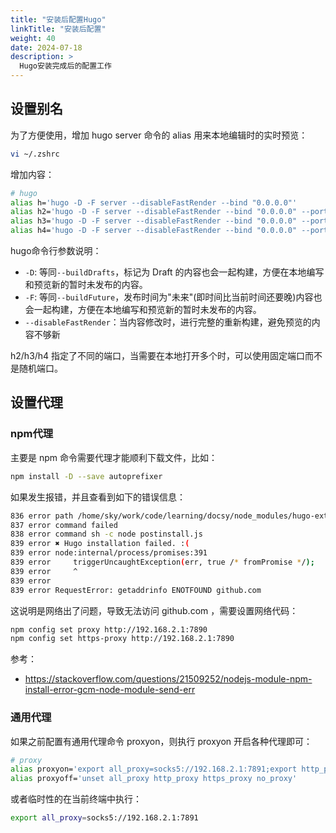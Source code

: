```yaml
---
title: "安装后配置Hugo"
linkTitle: "安装后配置"
weight: 40
date: 2024-07-18
description: >
  Hugo安装完成后的配置工作
---
```


## 设置别名

为了方便使用，增加 hugo server 命令的 alias 用来本地编辑时的实时预览： 

```bash
vi ~/.zshrc
```

增加内容：

```bash
# hugo
alias h='hugo -D -F server --disableFastRender --bind "0.0.0.0"'
alias h2='hugo -D -F server --disableFastRender --bind "0.0.0.0" --port 2323'
alias h3='hugo -D -F server --disableFastRender --bind "0.0.0.0" --port 3333'
alias h4='hugo -D -F server --disableFastRender --bind "0.0.0.0" --port 4343'
```

hugo命令行参数说明：

- `-D`:  等同`--buildDrafts`，标记为 Draft 的内容也会一起构建，方便在本地编写和预览新的暂时未发布的内容。
- `-F`:  等同`--buildFuture`，发布时间为"未来"(即时间比当前时间还要晚)内容也会一起构建，方便在本地编写和预览新的暂时未发布的内容。
- `--disableFastRender`：当内容修改时，进行完整的重新构建，避免预览的内容不够新

h2/h3/h4 指定了不同的端口，当需要在本地打开多个时，可以使用固定端口而不是随机端口。

## 设置代理

### npm代理

主要是 npm 命令需要代理才能顺利下载文件，比如：

```bash
npm install -D --save autoprefixer
```

如果发生报错，并且查看到如下的错误信息：

```bash
836 error path /home/sky/work/code/learning/docsy/node_modules/hugo-extended
837 error command failed
838 error command sh -c node postinstall.js
839 error ✖ Hugo installation failed. :(
839 error node:internal/process/promises:391
839 error     triggerUncaughtException(err, true /* fromPromise */);
839 error     ^
839 error
839 error RequestError: getaddrinfo ENOTFOUND github.com
```

这说明是网络出了问题，导致无法访问 github.com ，需要设置网络代码：

```bash
npm config set proxy http://192.168.2.1:7890
npm config set https-proxy http://192.168.2.1:7890
```

参考：

- https://stackoverflow.com/questions/21509252/nodejs-module-npm-install-error-gcm-node-module-send-err


### 通用代理

如果之前配置有通用代理命令 proxyon，则执行 proxyon 开启各种代理即可：

```bash
# proxy
alias proxyon='export all_proxy=socks5://192.168.2.1:7891;export http_proxy=http://192.168.2.1:7890;export https_proxy=http://192.168.2.1:7890;export no_proxy=127.0.0.1,localhost,local,.local,.lan,192.168.0.0/16,10.0.0.0/16'
alias proxyoff='unset all_proxy http_proxy https_proxy no_proxy'
```

或者临时性的在当前终端中执行：

```bash
export all_proxy=socks5://192.168.2.1:7891
```

